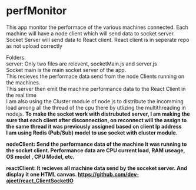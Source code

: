 # perfMonitor
This app monitor the performace of the various machines connected. Each machine will have a node client which will send data to socket server. Socket Server will send data to React client. React client is in seperate repo as not upload correctly

Folders: <br>
server: Only two files are relevent, socketMain.js and server.js <br>
  Socket main is the main socket server of the app. <br>
  This recieves the performace data send from the node Clients running on the machines. <br>
  This server then emit the machine performance data to the React Client in the real time <br>
  I am also using the Cluster module of node js to distribute the incomming load among all the thread of the cpu there by
  utlizing the multithreading in nodejs. <b>
  To make the socket work with distrubuted server, I am making the sure that each client after disconnection, on reconnect 
  will the assign to the same thread it was previously assigned based on client Ip address <br>
  I am using Redis (Pub/Sub) model to use socket with cluster module. <br> 
 
nodeClient: Send the performance data of the machine it was running to the socket client. Performance data are CPU current load, 
RAM useage, OS model , CPU Model, etc. <br>

reactClient: It recieves all machine data send by the soceket server. And display it one HTML canvas. 
https://github.com/dev-ajeet/react_ClientSocketIO


 
